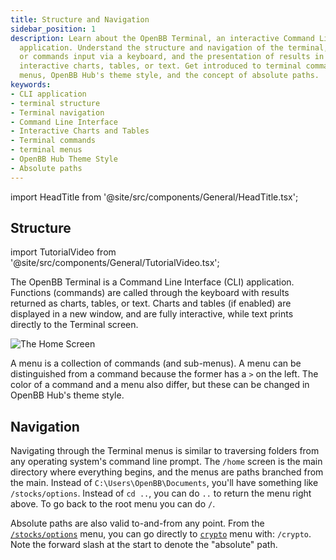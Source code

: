 ```yaml
---
title: Structure and Navigation
sidebar_position: 1
description: Learn about the OpenBB Terminal, an interactive Command Line Interface
  application. Understand the structure and navigation of the terminal, functions
  or commands input via a keyboard, and the presentation of results in the form of
  interactive charts, tables, or text. Get introduced to terminal commands, terminal
  menus, OpenBB Hub's theme style, and the concept of absolute paths.
keywords:
- CLI application
- terminal structure
- Terminal navigation
- Command Line Interface
- Interactive Charts and Tables
- Terminal commands
- terminal menus
- OpenBB Hub Theme Style
- Absolute paths
---
```


import HeadTitle from '@site/src/components/General/HeadTitle.tsx';

<HeadTitle title="Structure and Navigation - Overview - Usage | OpenBB Terminal Docs" />

## Structure

import TutorialVideo from '@site/src/components/General/TutorialVideo.tsx';

<TutorialVideo
  youtubeLink="https://www.youtube.com/embed/8qjG_SyuQgY?si=kc948AQLp3yrfkgB"
  videoLegend="Short introduction to terminal structure"
/>

The OpenBB Terminal is a Command Line Interface (CLI) application. Functions (commands) are called through the keyboard with results returned as charts, tables, or text.  Charts and tables (if enabled) are displayed in a new window, and are fully interactive, while text prints directly to the Terminal screen.

![The Home Screen](https://user-images.githubusercontent.com/85772166/233247655-2f8d0dae-be68-48ca-9b35-123b5b985cb6.png)

A menu is a collection of commands (and sub-menus). A menu can be distinguished from a command because the former has a `>` on the left. The color of a command and a menu also differ, but these can be changed in OpenBB Hub's theme style.

## Navigation

Navigating through the Terminal menus is similar to traversing folders from any operating system's command line prompt. The `/home` screen is the main directory where everything begins, and the menus are paths branched from the main. Instead of `C:\Users\OpenBB\Documents`, you'll have something like `/stocks/options`. Instead of `cd ..`, you can do `..` to return the menu right above. To go back to the root menu you can do `/`.

Absolute paths are also valid to-and-from any point. From the [`/stocks/options`](https://docs.openbb.co/terminal/usage/intros/stocks/options) menu, you can go directly to [`crypto`](https://docs.openbb.co/terminal/usage/intros/crypto) menu with: `/crypto`. Note the forward slash at the start to denote the "absolute" path.


<TutorialVideo
  youtubeLink="https://www.youtube.com/embed/xy8LElyYmaI?si=psfs7nD9xjb-N1N8"
  videoLegend="Short introduction to navigation"
/>
